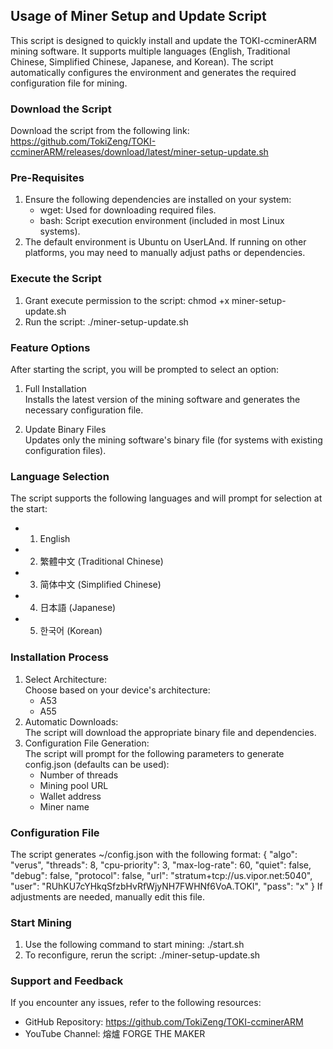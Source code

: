 ## Usage of Miner Setup and Update Script

This script is designed to quickly install and update the TOKI-ccminerARM mining software. It supports multiple languages (English, Traditional Chinese, Simplified Chinese, Japanese, and Korean). The script automatically configures the environment and generates the required configuration file for mining.

### Download the Script
Download the script from the following link:
https://github.com/TokiZeng/TOKI-ccminerARM/releases/download/latest/miner-setup-update.sh

### Pre-Requisites
1. Ensure the following dependencies are installed on your system:
   - wget: Used for downloading required files.
   - bash: Script execution environment (included in most Linux systems).
2. The default environment is Ubuntu on UserLAnd. If running on other platforms, you may need to manually adjust paths or dependencies.

### Execute the Script
1. Grant execute permission to the script:
   chmod +x miner-setup-update.sh
2. Run the script:
   ./miner-setup-update.sh

### Feature Options
After starting the script, you will be prompted to select an option:

1. Full Installation  
   Installs the latest version of the mining software and generates the necessary configuration file.
   
2. Update Binary Files  
   Updates only the mining software's binary file (for systems with existing configuration files).

### Language Selection
The script supports the following languages and will prompt for selection at the start:
- 1) English
- 2) 繁體中文 (Traditional Chinese)
- 3) 简体中文 (Simplified Chinese)
- 4) 日本語 (Japanese)
- 5) 한국어 (Korean)

### Installation Process
1. Select Architecture:  
   Choose based on your device's architecture:
   - A53
   - A55
2. Automatic Downloads:  
   The script will download the appropriate binary file and dependencies.
3. Configuration File Generation:  
   The script will prompt for the following parameters to generate config.json (defaults can be used):  
   - Number of threads
   - Mining pool URL
   - Wallet address
   - Miner name

### Configuration File
The script generates ~/config.json with the following format:
{
    "algo": "verus",
    "threads": 8,
    "cpu-priority": 3,
    "max-log-rate": 60,
    "quiet": false,
    "debug": false,
    "protocol": false,
    "url": "stratum+tcp://us.vipor.net:5040",
    "user": "RUhKU7cYHkqSfzbHvRfWjyNH7FWHNf6VoA.TOKI",
    "pass": "x"
}
If adjustments are needed, manually edit this file.

### Start Mining
1. Use the following command to start mining:
   ./start.sh
2. To reconfigure, rerun the script:
   ./miner-setup-update.sh

### Support and Feedback
If you encounter any issues, refer to the following resources:
- GitHub Repository: https://github.com/TokiZeng/TOKI-ccminerARM
- YouTube Channel: 熔爐 FORGE THE MAKER
